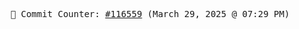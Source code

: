 <p align="center">
    <samp>
        📮 Commit Counter: <a href="https://github.com/Javascript-void0/Javascript-void0/commits/main">#116559</a> (March 29, 2025 @ 07:29 PM)
    </samp>
</p>